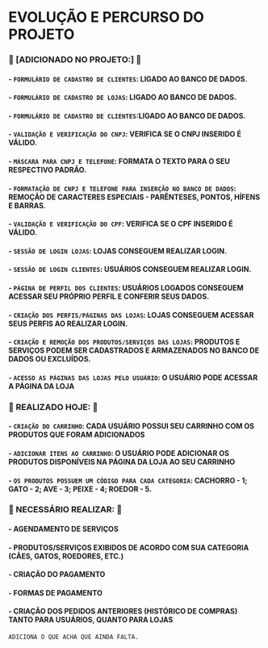 # EVOLUÇÃO E PERCURSO DO PROJETO

### 🔨 [ADICIONADO NO PROJETO:] 🔨
#### - `FORMULÁRIO DE CADASTRO DE CLIENTES`: LIGADO AO BANCO DE DADOS.
#### - `FORMULÁRIO DE CADASTRO DE LOJAS`: LIGADO AO BANCO DE DADOS.
#### - `FORMULÁRIO DE CADASTRO DE CLIENTES`:LIGADO AO BANCO DE DADOS.
#### - `VALIDAÇÃO E VERIFICAÇÃO DO CNPJ`: VERIFICA SE O CNPJ INSERIDO É VÁLIDO.
#### - `MÁSCARA PARA CNPJ E TELEFONE`: FORMATA O TEXTO PARA O SEU RESPECTIVO PADRÃO.
#### - `FORMATAÇÃO DE CNPJ E TELEFONE PARA INSERÇÃO NO BANCO DE DADOS`:  REMOÇÃO DE CARACTERES ESPECIAIS - PARÊNTESES, PONTOS, HÍFENS E BARRAS.
#### - `VALIDAÇÃO E VERIFICAÇÃO DO CPF`: VERIFICA SE O CPF INSERIDO É VÁLIDO.
#### - `SESSÃO DE LOGIN LOJAS`: LOJAS CONSEGUEM REALIZAR LOGIN.
#### - `SESSÃO DE LOGIN CLIENTES`: USUÁRIOS CONSEGUEM REALIZAR LOGIN.
#### - `PÁGINA DE PERFIL DOS CLIENTES`: USUÁRIOS LOGADOS CONSEGUEM ACESSAR SEU PRÓPRIO PERFIL E CONFERIR SEUS DADOS.
#### - `CRIAÇÃO DOS PERFIS/PÁGINAS DAS LOJAS`: LOJAS CONSEGUEM ACESSAR SEUS PERFIS AO REALIZAR LOGIN.
#### - `CRIAÇÃO E REMOÇÃO DOS PRODUTOS/SERVIÇOS DAS LOJAS`: PRODUTOS E SERVIÇOS PODEM SER CADASTRADOS E ARMAZENADOS NO BANCO DE DADOS OU EXCLUÍDOS.
#### - `ACESSO AS PÁGINAS DAS LOJAS PELO USUÁRIO`: O USUÁRIO PODE ACESSAR A PÁGINA DA LOJA


### 🚧 REALIZADO HOJE: 🚧
#### - `CRIAÇÃO DO CARRINHO`: CADA USUÁRIO POSSUI SEU CARRINHO COM OS PRODUTOS QUE FORAM ADICIONADOS
#### - `ADICIONAR ITENS AO CARRINHO`: O USUÁRIO PODE ADICIONAR OS PRODUTOS DISPONÍVEIS NA PÁGINA DA LOJA AO SEU CARRINHO
#### - `OS PRODUTOS POSSUEM UM CÓDIGO PARA CADA CATEGORIA`: CACHORRO - 1; GATO - 2; AVE - 3; PEIXE - 4; ROEDOR - 5.


### 🚧 NECESSÁRIO REALIZAR: 🚧

#### - AGENDAMENTO DE SERVIÇOS
#### - PRODUTOS/SERVIÇOS EXIBIDOS DE ACORDO COM SUA CATEGORIA (CÃES, GATOS, ROEDORES, ETC.)
#### - CRIAÇÃO DO PAGAMENTO
#### - FORMAS DE PAGAMENTO
#### - CRIAÇÃO DOS PEDIDOS ANTERIORES (HISTÓRICO DE COMPRAS) TANTO PARA USUÁRIOS, QUANTO PARA LOJAS

```
ADICIONA O QUE ACHA QUE AINDA FALTA.
```
